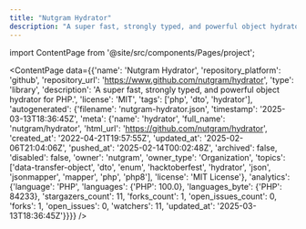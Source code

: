 ```yaml
---
title: "Nutgram Hydrator"
description: "A super fast, strongly typed, and powerful object hydrator for PHP."
---
```

import ContentPage from '@site/src/components/Pages/project';

<ContentPage
    data={{'name': 'Nutgram Hydrator', 'repository_platform': 'github', 'repository_url': 'https://www.github.com/nutgram/hydrator', 'type': 'library', 'description': 'A super fast, strongly typed, and powerful object hydrator for PHP.', 'license': 'MIT', 'tags': ['php', 'dto', 'hydrator'], 'autogenerated': {'filename': 'nutgram-hydrator.json', 'timestamp': '2025-03-13T18:36:45Z', 'meta': {'name': 'hydrator', 'full_name': 'nutgram/hydrator', 'html_url': 'https://github.com/nutgram/hydrator', 'created_at': '2022-04-21T19:57:55Z', 'updated_at': '2025-02-06T21:04:06Z', 'pushed_at': '2025-02-14T00:02:48Z', 'archived': false, 'disabled': false, 'owner': 'nutgram', 'owner_type': 'Organization', 'topics': ['data-transfer-object', 'dto', 'enum', 'hacktoberfest', 'hydrator', 'json', 'jsonmapper', 'mapper', 'php', 'php8'], 'license': 'MIT License'}, 'analytics': {'language': 'PHP', 'languages': {'PHP': 100.0}, 'languages_byte': {'PHP': 84233}, 'stargazers_count': 11, 'forks_count': 1, 'open_issues_count': 0, 'forks': 1, 'open_issues': 0, 'watchers': 11, 'updated_at': '2025-03-13T18:36:45Z'}}}}
/>
